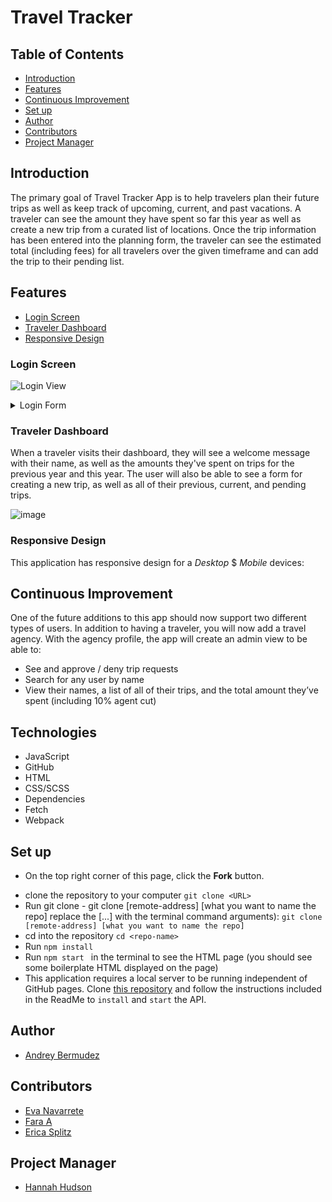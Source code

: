 # Travel Tracker

## Table of Contents
* [Introduction](#introduction)
* [Features](#features)
* [Continuous Improvement](#continuous-improvement)
* [Set up](#setup)
* [Author](#author)
* [Contributors](#contributors)
* [Project Manager](#project)

## Introduction
The primary goal of Travel Tracker App is to help travelers plan their future trips as well as keep track of upcoming, current, and past vacations. A traveler can see the amount they have spent so far this year as well as create a new trip from a curated list of locations. Once the trip information has been entered into the planning form, the traveler can see the estimated total (including fees) for all travelers over the given timeframe and can add the trip to their pending list.

## Features
* [Login Screen](#login-screen)
* [Traveler Dashboard](#traveler-dashboard)
* [Responsive Design](#responsive-design)

### Login Screen
![Login View](<img width="1275" alt="Travel-Tracker-Login-view" src="https://user-images.githubusercontent.com/78002374/128927277-4c5e9a3a-919a-4661-8b31-b1dca329ac80.png">)

<details>
  <Summary>Login Form</summary>
  When first arriving at the site, a user should be able to log in with a username and password.
  - username: traveler(Choose a number from **1** to **50**)
  - password: travel
</details>

### Traveler Dashboard
When a traveler visits their dashboard, they will see a welcome message with their name, as well as the amounts they've spent on trips for the previous year and this year. The user will also be able to see a form for creating a new trip, as well as all of their previous, current, and pending trips.

![image](<img width="1284" alt="Screen Shot 2021-08-10 at 3 10 15 PM" src="https://user-images.githubusercontent.com/78002374/128928315-39af6e75-2253-460e-b66d-9095d7e41c70.png">)

### Responsive Design
This application has responsive design for a *Desktop* $ *Mobile* devices:

## Continuous Improvement
One of the future additions to this app should now support two different types of users. In addition to having a traveler, you will now add a travel agency. With the agency profile, the app will create an admin view to be able to:
- See and approve / deny trip requests
- Search for any user by name
- View their names, a list of all of their trips, and the total amount they’ve spent (including 10% agent cut)

## Technologies
  * JavaScript
  * GitHub
  * HTML
  * CSS/SCSS
  * Dependencies
  * Fetch
  * Webpack

## Set up
* On the top right corner of this page, click the **Fork** button.
- clone the repository to your computer `git clone <URL>`
- Run git clone - git clone [remote-address] [what you want to name the repo]
  replace the [...] with the terminal command arguments): `git clone [remote-address] [what you want to name the repo]`
- cd into the repository `cd <repo-name>`
- Run `npm install`
- Run `npm start `  in the terminal to see the HTML page (you should see some boilerplate HTML displayed on the page)
- This application requires a local server to be running independent of GitHub pages. Clone [this repository](https://github.com/turingschool-examples/travel-tracker-api) and follow the instructions included in the ReadMe to `install` and `start` the API.

## Author
- [Andrey Bermudez](https://github.com/Andrey-1992)

## Contributors
- [Eva Navarrete](https://github.com/Eva-Navarrete)
- [Fara A](https://github.com/Fakhatova)
- [Erica Splitz](https://github.com/e-spitz)

## Project Manager
- [Hannah Hudson](https://github.com/hannahhch)

